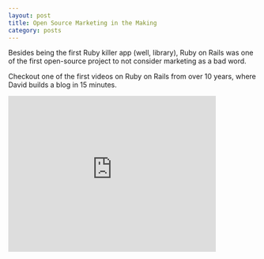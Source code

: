 ```yaml
---
layout: post
title: Open Source Marketing in the Making
category: posts
---
```


Besides being the first Ruby killer app (well, library),
Ruby on Rails was one of the first open-source project to
not consider marketing as a bad word.

Checkout one of the first videos on Ruby on Rails from over
10 years, where David builds a blog in 15 minutes.

<iframe width="420" height="315" src="https://www.youtube.com/embed/Gzj723LkRJY" frameborder="0" allowfullscreen></iframe>
